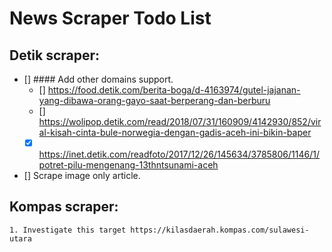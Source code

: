 
# News Scraper Todo List

## Detik scraper:
- [] #### Add other domains support.
	- [] https://food.detik.com/berita-boga/d-4163974/gutel-jajanan-yang-dibawa-orang-gayo-saat-berperang-dan-berburu
	- [] https://wolipop.detik.com/read/2018/07/31/160909/4142930/852/viral-kisah-cinta-bule-norwegia-dengan-gadis-aceh-ini-bikin-baper
	- [x] https://inet.detik.com/readfoto/2017/12/26/145634/3785806/1146/1/potret-pilu-mengenang-13thntsunami-aceh
- [] Scrape image only article.

## Kompas scraper:
	1. Investigate this target https://kilasdaerah.kompas.com/sulawesi-utara

